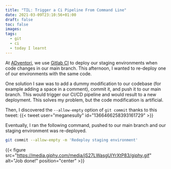 ```yaml
---
title: "TIL: Trigger a Ci Pipeline From Command Line"
date: 2021-03-09T23:10:56+01:00
draft: false
toc: false
images:
tags:
  - git
  - ci
  - today I learnt
---
```


At [ADventori](https://adventori.com/), we use [Gitlab CI](https://docs.gitlab.com/ee/ci/) to deploy our staging environments when code changes in our main branch.
This afternoon, I wanted to re-deploy one of our environments with the same code.

One solution I saw was to add a dummy modification to our codebase (for example adding a space in a comment), commit it, and push it to our main branch.
This would trigger our CI/CD pipeline and would result to a new deployment.
This solves my problem, but the code modification is artificial.

Then, I discovered the `--allow-empty` option of `git commit` thanks to this tweet: {{< tweet user="meganesully" id="1366466258393161729" >}}

Eventually, I ran the following command, pushed to our main branch and our staging environment was re-deployed.

```bash
git commit --allow-empty -m 'Redeploy staging environment'
```

{{< figure src="https://media.giphy.com/media/jS27LWasgUIYrXtP83/giphy.gif" alt="Job done!" position="center" >}}